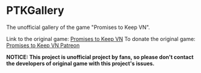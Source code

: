 # PTKGallery
The unofficial gallery of the game "Promises to Keep VN".

Link to the original game: [Promises to Keep VN](https://promises-to-keep-vn.itch.io/promises-to-keep)
To donate the original game: [Promises to Keep VN Patreon](https://patreon.com/PromisesToKeep)

**NOTICE: This project is unofficial project by fans, so please don't contact the developers of original game with this project's issues.**